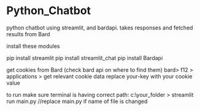 # Python_Chatbot
python chatbot using streamlit, and bardapi. takes responses and fetched results from Bard

install these modules

pip install streamlit
pip install streamlit_chat
pip install Bardapi

get cookies from Bard
(check bard api on where to find them)
bard> f12 > applications > get relevant cookie data
replace your-key with your cookie value

to run
make sure terminal is having correct path:
c:\your_folder > streamlit run main.py
//replace main.py if name of file is changed
